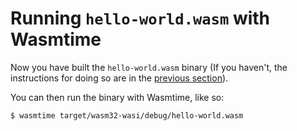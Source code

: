 # Running `hello-world.wasm` with Wasmtime

Now you have built the `hello-world.wasm` binary (If you haven't,
the instructions for doing so are in the
[previous section](https://bytecodealliance.github.io/wasmtime/tutorial-create-hello-world.html)).

You can then run the binary with Wasmtime, like so:

```sh
$ wasmtime target/wasm32-wasi/debug/hello-world.wasm
```
